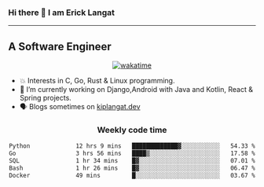 ### Hi there 👋 I am Erick Langat
---
## A Software Engineer

<div align="center">
  
[![wakatime](https://wakatime.com/badge/user/55eadf42-c1c5-4930-b153-72952ac5ca5c.svg)](https://wakatime.com/@55eadf42-c1c5-4930-b153-72952ac5ca5c)

</div>

<!--
**elkiplangat/elkiplangat** is a ✨ _special_ ✨ repository because its `README.md` (this file) appears on your GitHub profile.

Here are some ideas to get you started:

- 🔭 I’m currently working on ...
- 🌱 I’m currently learning ...
- 👯 I’m looking to collaborate on ...
- 🤔 I’m looking for help with ...
- 💬 Ask me about ...
- 📫 How to reach me: ...
- 😄 Pronouns: ...
- ⚡ Fun fact: ...
-->
- 💥 Interests in C, Go, Rust & Linux programming. 
- 🔭 I’m currently working on Django,Android with Java and Kotlin, React & Spring projects.
-  🗣️ Blogs sometimes on [kiplangat.dev](https://kiplangat.dev)

<div align="center">
  <h3> Weekly code time </h3>

<!--START_SECTION:waka-->

```txt
Python             12 hrs 9 mins   █████████████▓░░░░░░░░░░░   54.33 %
Go                 3 hrs 56 mins   ████▒░░░░░░░░░░░░░░░░░░░░   17.58 %
SQL                1 hr 34 mins    █▓░░░░░░░░░░░░░░░░░░░░░░░   07.01 %
Bash               1 hr 26 mins    █▓░░░░░░░░░░░░░░░░░░░░░░░   06.47 %
Docker             49 mins         █░░░░░░░░░░░░░░░░░░░░░░░░   03.67 %
```

<!--END_SECTION:waka-->

</div>

